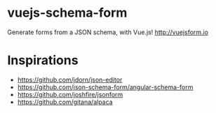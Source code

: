 # vuejs-schema-form
Generate forms from a JSON schema, with Vue.js! http://vuejsform.io

# Inspirations

- https://github.com/jdorn/json-editor
- https://github.com/json-schema-form/angular-schema-form
- https://github.com/joshfire/jsonform
- https://github.com/gitana/alpaca
